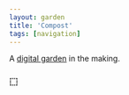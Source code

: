 ```yaml
---
layout: garden
title: 'Compost'
tags: [navigation]
---
```


A [digital garden](https://www.technologyreview.com/2020/09/03/1007716/digital-gardens-let-you-cultivate-your-own-little-bit-of-the-internet/) in the making.

### ⬚